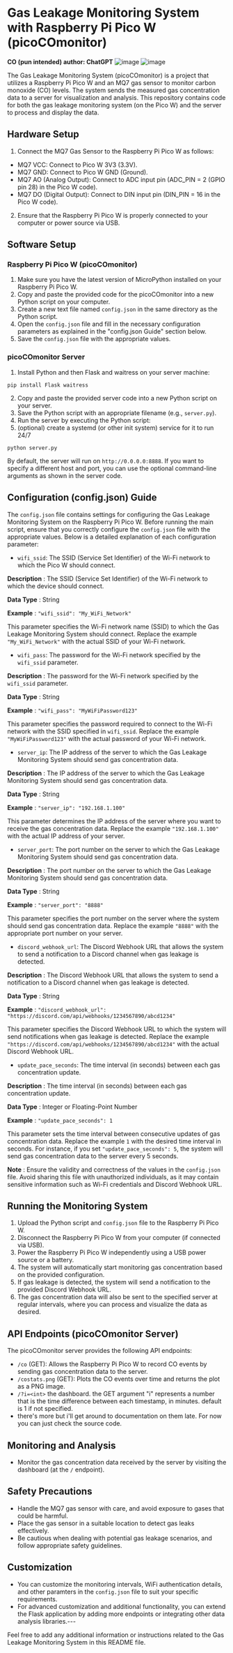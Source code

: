 # Gas Leakage Monitoring System with Raspberry Pi Pico W (picoCOmonitor)

**CO (pun intended) author: ChatGPT**
![image](https://github.com/amir16yp/picoCOmonitor/assets/96111605/640f14af-9fdc-4f82-b35e-bf0ae08d0a95)
![image](https://github.com/amir16yp/picoCOmonitor/assets/96111605/5e85609a-232d-4d56-88ca-c9eb8b685c87)

The Gas Leakage Monitoring System (picoCOmonitor) is a project that utilizes a Raspberry Pi Pico W and an MQ7 gas sensor to monitor carbon monoxide (CO) levels. The system sends the measured gas concentration data to a server for visualization and analysis. This repository contains code for both the gas leakage monitoring system (on the Pico W) and the server to process and display the data.
## Hardware Setup 
1. Connect the MQ7 Gas Sensor to the Raspberry Pi Pico W as follows:
- MQ7 VCC: Connect to Pico W 3V3 (3.3V).
- MQ7 GND: Connect to Pico W GND (Ground).
- MQ7 AO (Analog Output): Connect to ADC input pin (ADC_PIN = 2 (GPIO pin 28) in the Pico W code).
- MQ7 DO (Digital Output): Connect to DIN input pin (DIN_PIN = 16 in the Pico W code). 
2. Ensure that the Raspberry Pi Pico W is properly connected to your computer or power source via USB.
## Software Setup
### Raspberry Pi Pico W (picoCOmonitor) 
1. Make sure you have the latest version of MicroPython installed on your Raspberry Pi Pico W. 
2. Copy and paste the provided code for the picoCOmonitor into a new Python script on your computer. 
3. Create a new text file named `config.json` in the same directory as the Python script. 
4. Open the `config.json` file and fill in the necessary configuration parameters as explained in the "config.json Guide" section below. 
5. Save the `config.json` file with the appropriate values.
### picoCOmonitor Server 
1. Install Python and then Flask and waitress on your server machine:
```
pip install Flask waitress
``` 
2. Copy and paste the provided server code into a new Python script on your server. 
3. Save the Python script with an appropriate filename (e.g., `server.py`). 
4. Run the server by executing the Python script:
5. (optional) create a systemd (or other init system) service for it to run 24/7 
```
python server.py
```
By default, the server will run on `http://0.0.0.0:8888`. If you want to specify a different host and port, you can use the optional command-line arguments as shown in the server code.
## Configuration (config.json) Guide

The `config.json` file contains settings for configuring the Gas Leakage Monitoring System on the Raspberry Pi Pico W. Before running the main script, ensure that you correctly configure the `config.json` file with the appropriate values. Below is a detailed explanation of each configuration parameter: 
- `wifi_ssid`: The SSID (Service Set Identifier) of the Wi-Fi network to which the Pico W should connect.

**Description** : The SSID (Service Set Identifier) of the Wi-Fi network to which the device should connect.

**Data Type** : String

**Example** : `"wifi_ssid": "My_WiFi_Network"`

This parameter specifies the Wi-Fi network name (SSID) to which the Gas Leakage Monitoring System should connect. Replace the example `"My_WiFi_Network"` with the actual SSID of your Wi-Fi network. 
- `wifi_pass`: The password for the Wi-Fi network specified by the `wifi_ssid` parameter.

**Description** : The password for the Wi-Fi network specified by the `wifi_ssid` parameter.

**Data Type** : String

**Example** : `"wifi_pass": "MyWiFiPassword123"`

This parameter specifies the password required to connect to the Wi-Fi network with the SSID specified in `wifi_ssid`. Replace the example `"MyWiFiPassword123"` with the actual password of your Wi-Fi network. 
- `server_ip`: The IP address of the server to which the Gas Leakage Monitoring System should send gas concentration data.

**Description** : The IP address of the server to which the Gas Leakage Monitoring System should send gas concentration data.

**Data Type** : String

**Example** : `"server_ip": "192.168.1.100"`

This parameter determines the IP address of the server where you want to receive the gas concentration data. Replace the example `"192.168.1.100"` with the actual IP address of your server. 
- `server_port`: The port number on the server to which the Gas Leakage Monitoring System should send gas concentration data.

**Description** : The port number on the server to which the Gas Leakage Monitoring System should send gas concentration data.

**Data Type** : String

**Example** : `"server_port": "8888"`

This parameter specifies the port number on the server where the system should send gas concentration data. Replace the example `"8888"` with the appropriate port number on your server. 
- `discord_webhook_url`: The Discord Webhook URL that allows the system to send a notification to a Discord channel when gas leakage is detected.

**Description** : The Discord Webhook URL that allows the system to send a notification to a Discord channel when gas leakage is detected.

**Data Type** : String

**Example** : `"discord_webhook_url": "https://discord.com/api/webhooks/1234567890/abcd1234"`

This parameter specifies the Discord Webhook URL to which the system will send notifications when gas leakage is detected. Replace the example `"https://discord.com/api/webhooks/1234567890/abcd1234"` with the actual Discord Webhook URL. 
- `update_pace_seconds`: The time interval (in seconds) between each gas concentration update.

**Description** : The time interval (in seconds) between each gas concentration update.

**Data Type** : Integer or Floating-Point Number

**Example** : `"update_pace_seconds": 1`

This parameter sets the time interval between consecutive updates of gas concentration data. Replace the example `1` with the desired time interval in seconds. For instance, if you set `"update_pace_seconds": 5`, the system will send gas concentration data to the server every 5 seconds.

**Note** : Ensure the validity and correctness of the values in the `config.json` file. Avoid sharing this file with unauthorized individuals, as it may contain sensitive information such as Wi-Fi credentials and Discord Webhook URL.
## Running the Monitoring System 
1. Upload the Python script and `config.json` file to the Raspberry Pi Pico W. 
2. Disconnect the Raspberry Pi Pico W from your computer (if connected via USB). 
3. Power the Raspberry Pi Pico W independently using a USB power source or a battery. 
4. The system will automatically start monitoring gas concentration based on the provided configuration. 
5. If gas leakage is detected, the system will send a notification to the provided Discord Webhook URL. 
6. The gas concentration data will also be sent to the specified server at regular intervals, where you can process and visualize the data as desired.
## API Endpoints (picoCOmonitor Server)

The picoCOmonitor server provides the following API endpoints: 
- `/co` (GET): Allows the Raspberry Pi Pico W to record CO events by sending gas concentration data to the server. 
- `/costats.png` (GET): Plots the CO events over time and returns the plot as a PNG image.
- `/?i=<int>` the dashboard. the GET argument "i" represents a number that is the time difference between each timestamp, in minutes. default is 1 if not specified.
- there's more but i'll get around to documentation on them late. For now you can just check the source code.
## Monitoring and Analysis 
- Monitor the gas concentration data received by the server by visiting the dashboard (at the `/` endpoint).
## Safety Precautions 
- Handle the MQ7 gas sensor with care, and avoid exposure to gases that could be harmful. 
- Place the gas sensor in a suitable location to detect gas leaks effectively. 
- Be cautious when dealing with potential gas leakage scenarios, and follow appropriate safety guidelines.
## Customization 
- You can customize the monitoring intervals, WiFi authentication details, and other paramters in the `config.json` file to suit your specific requirements. 
- For advanced customization and additional functionality, you can extend the Flask application by adding more endpoints or integrating other data analysis libraries.---

Feel free to add any additional information or instructions related to the Gas Leakage Monitoring System in this README file.
